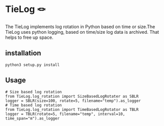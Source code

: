 # TieLog 🪢

The TieLog implements log rotation in Python based on time or size.The TieLog uses python logging, based on time/size log data is archived. That helps to free up space.	

## installation

```
python3 setup.py install
```

## Usage

```python3
# Size based log rotation
from TieLog.log_rotation import SizeBasedLogRotater as SBLR
logger = SBLR(size=100, rotate=5, filename="temp").as_logger
# Time based log rotation
from TieLog.log_rotation import TimeBasedLogRotator as TBLR
logger = TBLR(rotate=5, filename="temp", interval=10, time_span="m").as_logger

```
